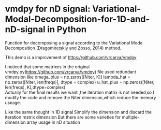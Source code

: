 # vmdpy for nD signal: Variational-Modal-Decomposition-for-1D-and-nD-signal in Python

Function for decomposing a signal according to the Variational Mode Decomposition ([Dragomiretskiy and Zosso, 2014](https://doi.org/10.1109/TSP.2013.2288675)) method.  

This demo is a improvement of https://github.com/vrcarva/vmdpy

I noticed that some matrixes in the original vmdpy.py(https://github.com/vrcarva/vmdpy) file used redundant dimension
like 
omega_plus = np.zeros([Niter, K])
lambda_hat = np.zeros([Niter, len(freqs)], dtype = complex)
u_hat_plus = np.zeros([Niter, len(freqs), K],dtype=complex)   
Actually for the final results we want ,the iteration matrix is not needed,so I modify the code and remove the Niter dimension,which reduce the memory useage.

Like the same thought in 1D signal
Simplify the dimension and discard the iteration matrix dimension
But there are some varieties for multiple-dimension array usage in nD situation 

